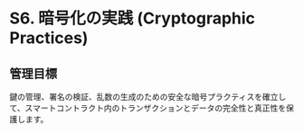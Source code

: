 # S6. 暗号化の実践 (Cryptographic Practices)

## 管理目標
鍵の管理、署名の検証、乱数の生成のための安全な暗号プラクティスを確立して、スマートコントラクト内のトランザクションとデータの完全性と真正性を保護します。
